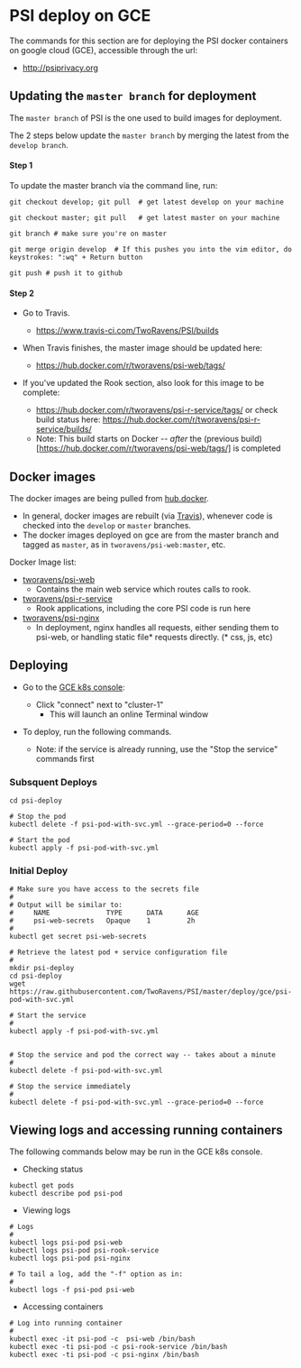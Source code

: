 # PSI deploy on GCE

The commands for this section are for deploying the PSI docker containers on google cloud (GCE), accessible through the url:
  - http://psiprivacy.org

## Updating the `master branch` for deployment

The `master branch` of PSI is the one used to build images for deployment.

The 2 steps below update the `master branch` by merging the latest from the `develop branch`.


#### Step 1

To update the master branch via the command line, run:

```
git checkout develop; git pull  # get latest develop on your machine

git checkout master; git pull   # get latest master on your machine

git branch # make sure you're on master

git merge origin develop  # If this pushes you into the vim editor, do keystrokes: ":wq" + Return button

git push # push it to github
```

#### Step 2

- Go to Travis.  
  - https://www.travis-ci.com/TwoRavens/PSI/builds
  
- When Travis finishes, the master image should be updated here:
  - https://hub.docker.com/r/tworavens/psi-web/tags/

- If you've updated the Rook section, also look for this image to be complete:
  - https://hub.docker.com/r/tworavens/psi-r-service/tags/
  or check build status here: https://hub.docker.com/r/tworavens/psi-r-service/builds/
  - Note: This build starts on Docker -- _after_ the (previous build)[https://hub.docker.com/r/tworavens/psi-web/tags/] is completed


## Docker images

The docker images are being pulled from [hub.docker](https://hub.docker.com/r/tworavens).  
- In general, docker images are rebuilt (via [Travis](https://www.travis-ci.com/TwoRavens/PSI)), whenever code is checked into the `develop` or `master` branches.
- The docker images deployed on gce are from the master branch and tagged as `master`, as in `tworavens/psi-web:master`, etc.

Docker Image list:

- [tworavens/psi-web](https://hub.docker.com/r/tworavens/psi-web/tags/)
  - Contains the main web service which routes calls to rook.
- [tworavens/psi-r-service](https://hub.docker.com/r/tworavens/psi-r-service/tags/)
  - Rook applications, including the core PSI code is run here
- [tworavens/psi-nginx](https://hub.docker.com/r/tworavens/psi-nginx/tags/)
  - In deployment, nginx handles all requests, either sending them to psi-web, or handling static file* requests directly.  (* css, js, etc)


## Deploying

- Go to the [GCE k8s console](https://console.cloud.google.com/kubernetes/list):
  - Click "connect" next to "cluster-1"
    - This will launch an online Terminal window

- To deploy, run the following commands.  
  - Note: if the service is already running, use the "Stop the service" commands first

### Subsquent Deploys

```
cd psi-deploy

# Stop the pod
kubectl delete -f psi-pod-with-svc.yml --grace-period=0 --force

# Start the pod
kubectl apply -f psi-pod-with-svc.yml

```



### Initial Deploy

```
# Make sure you have access to the secrets file
#
# Output will be similar to:
#     NAME              TYPE      DATA      AGE
#     psi-web-secrets   Opaque    1         2h
#
kubectl get secret psi-web-secrets

# Retrieve the latest pod + service configuration file
#    
mkdir psi-deploy
cd psi-deploy
wget https://raw.githubusercontent.com/TwoRavens/PSI/master/deploy/gce/psi-pod-with-svc.yml

# Start the service
#
kubectl apply -f psi-pod-with-svc.yml


# Stop the service and pod the correct way -- takes about a minute
#
kubectl delete -f psi-pod-with-svc.yml

# Stop the service immediately
#
kubectl delete -f psi-pod-with-svc.yml --grace-period=0 --force
```

## Viewing logs and accessing running containers

The following commands below may be run in the GCE k8s console.

- Checking status

```
kubectl get pods
kubectl describe pod psi-pod
```

- Viewing logs

```
# Logs
#
kubectl logs psi-pod psi-web
kubectl logs psi-pod psi-rook-service
kubectl logs psi-pod psi-nginx

# To tail a log, add the "-f" option as in:
#
kubectl logs -f psi-pod psi-web
```

- Accessing containers

```
# Log into running container
#
kubectl exec -it psi-pod -c  psi-web /bin/bash
kubectl exec -ti psi-pod -c psi-rook-service /bin/bash
kubectl exec -ti psi-pod -c psi-nginx /bin/bash
```
